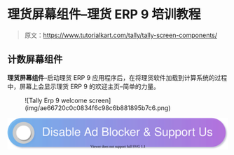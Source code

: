 # 理货屏幕组件–理货 ERP 9 培训教程

> 原文：<https://www.tutorialkart.com/tally/tally-screen-components/>

## 计数屏幕组件

**理货屏幕组件**–启动理货 ERP 9 应用程序后，在将理货软件加载到计算系统的过程中，屏幕上会显示理货 ERP 9 的欢迎主页–简单的力量。

<figure class="aligncenter">![Tally Erp 9 welcome screen](img/ae66720c0c0834f6c98c6b881895b7c6.png)</figure>

[![](img/925da31b32d6bc3827932f6c8afb11bb.png)](https://www.tutorialkart.com/)